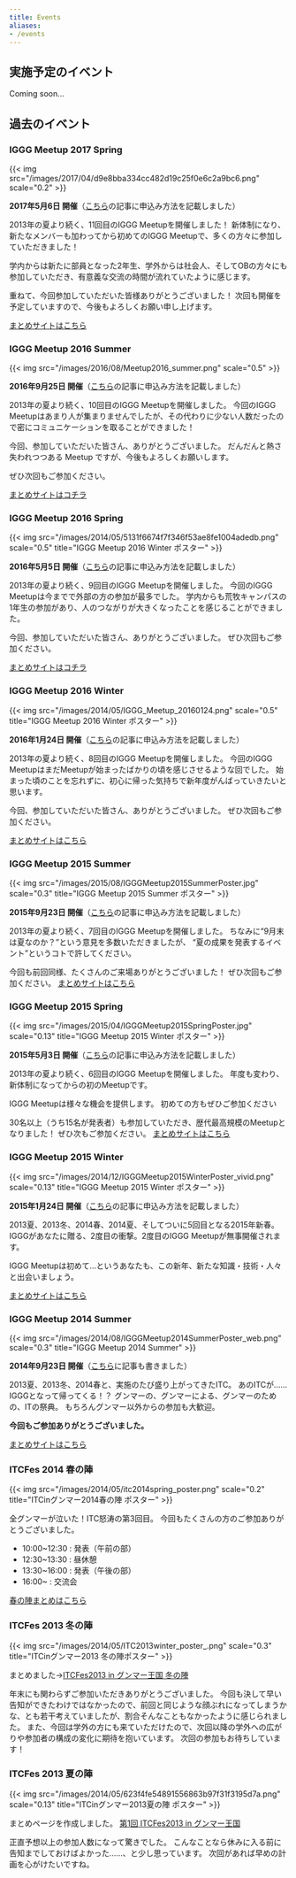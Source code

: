 ```yaml
---
title: Events
aliases:
- /events
---
```


## 実施予定のイベント

Coming soon...

## 過去のイベント

### IGGG Meetup 2017 Spring

{{< img src="/images/2017/04/d9e8bba334cc482d19c25f0e6c2a9bc6.png" scale="0.2" >}}

**2017年5月6日 開催**（[こちら](https://www.iggg.org/news/meetup2017spring-planed/)の記事に申込み方法を記載しました）

2013年の夏より続く、11回目のIGGG Meetupを開催しました！
新体制になり、新たなメンバーも加わってから初めてのIGGG Meetupで、多くの方々に参加していただきました！

学内からは新たに部員となった2年生、学外からは社会人、そしてOBの方々にも参加していただき、有意義な交流の時間が流れていたように感じます。

重ねて、今回参加していただいた皆様ありがとうございました！
次回も開催を予定していますので、今後もよろしくお願い申し上げます。

[まとめサイトはこちら](https://www.iggg.org/wiki/?IGGG%20Meetup%202017%20Spring)

### IGGG Meetup 2016 Summer

{{< img src="/images/2016/08/Meetup2016_summer.png" scale="0.5" >}}


**2016年9月25日 開催**（[こちら](//www.iggg.org/news/meetup2016winter-planned/)の記事に申込み方法を記載しました）

2013年の夏より続く、10回目のIGGG Meetupを開催しました。
今回のIGGG Meetupはあまり人が集まりませんでしたが、その代わりに少ない人数だったので密にコミュニケーションを取ることができました！

今回、参加していただいた皆さん、ありがとうございました。
だんだんと熱さ失われつつある Meetup ですが、今後もよろしくお願いします。

ぜひ次回もご参加ください。

[まとめサイトはコチラ](//www.iggg.org/wiki/?IGGG%20Meetup%202016%20Summer)

### IGGG Meetup 2016 Spring

{{< img src="/images/2014/05/5131f6674f7f346f53ae8fe1004adedb.png" scale="0.5" title="IGGG Meetup 2016 Winter ポスター" >}}

**2016年5月5日 開催**（[こちら](//www.iggg.org/news/meetup2016spring-planned/)の記事に申込み方法を記載しました）

2013年の夏より続く、9回目のIGGG Meetupを開催しました。
今回のIGGG Meetupは今までで外部の方の参加が最多でした。
学内からも荒牧キャンパスの1年生の参加があり、人のつながりが大きくなったことを感じることができました。

今回、参加していただいた皆さん、ありがとうございました。
ぜひ次回もご参加ください。

[まとめサイトはコチラ](//www.iggg.org/wiki/?IGGG%20Meetup%202016%20Spring)

### IGGG Meetup 2016 Winter

{{< img src="/images/2014/05/IGGG_Meetup_20160124.png" scale="0.5" title="IGGG Meetup 2016 Winter ポスター" >}}


**2016年1月24日 開催**（[こちら](//www.iggg.org/news/meetup2016winter-planned/)の記事に申込み方法を記載しました）

2013年の夏より続く、8回目のIGGG Meetupを開催しました。
今回のIGGG MeetupはまだMeetupが始まったばかりの頃を感じさせるような回でした。
始まった頃のことを忘れずに、初心に帰った気持ちで新年度がんばっていきたいと思います。

今回、参加していただいた皆さん、ありがとうございました。
ぜひ次回もご参加ください。

[まとめサイトはこちら](//www.iggg.org/wiki/?IGGG%20Meetup%202016%20Winter "IGGG Meetup 2015 Spring | IGGG Wiki")


### IGGG Meetup 2015 Summer

{{< img src="/images/2015/08/IGGGMeetup2015SummerPoster.jpg" scale="0.3" title="IGGG Meetup 2015 Summer ポスター" >}}

**2015年9月23日 開催**（[こちら](//www.iggg.org/news/meetup2015summer-planned/ "IGGG Meetup 2015 Winterの開催が決定！")の記事に申込み方法を記載しました）

2013年の夏より続く、7回目のIGGG Meetupを開催しました。
ちなみに“9月末は夏なのか？”という意見を多数いただきましたが、
“夏の成果を発表するイベント”というコトで許してください。

今回も前回同様、たくさんのご来場ありがとうございました！
ぜひ次回もご参加ください。
[まとめサイトはこちら](//www.iggg.org/wiki/?IGGG%20Meetup%202015%20Summer "IGGG Meetup 2015 Spring | IGGG Wiki")


### IGGG Meetup 2015 Spring

{{< img src="/images/2015/04/IGGGMeetup2015SpringPoster.jpg" scale="0.13" title="IGGG Meetup 2015 Winter ポスター" >}}

**2015年5月3日 開催**（[こちら](//www.iggg.org/news/meetup2015spring-planned/ "IGGG Meetup 2015 Winterの開催が決定！")の記事に申込み方法を記載しました）

2013年の夏より続く、6回目のIGGG Meetupを開催しました。
年度も変わり、新体制になってからの初のMeetupです。

IGGG Meetupは様々な機会を提供します。
初めての方もぜひご参加ください

30名以上（うち15名が発表者）も参加していただき、歴代最高規模のMeetupとなりました！
ぜひ次もご参加ください。
[まとめサイトはこちら](//www.iggg.org/wiki/?IGGG%20Meetup%202015%20Spring "IGGG Meetup 2015 Spring | IGGG Wiki")

### IGGG Meetup 2015 Winter

{{< img src="/images/2014/12/IGGGMeetup2015WinterPoster_vivid.png" scale="0.13" title="IGGG Meetup 2015 Winter ポスター" >}}

**2015年1月24日 開催**（[こちら](//www.iggg.org/news/meetup2015winter-planned/ "IGGG Meetup 2015 Winterの開催が決定！")の記事に申込み方法を記載しました）

2013夏、2013冬、2014春、2014夏、そしてついに5回目となる2015年新春。
IGGGがあなたに贈る、2度目の衝撃。2度目のIGGG Meetupが無事開催されます。

IGGG Meetupは初めて…というあなたも、この新年、新たな知識・技術・人々と出会いましょう。

[まとめサイトはこちら](//www.iggg.org/wiki/?IGGG%20Meetup%202015%20Winter "IGGG Meetup 2015 Winter | IGGG Wiki")

### IGGG Meetup 2014 Summer

{{< img src="/images/2014/08/IGGGMeetup2014SummerPoster_web.png" scale="0.3" title="IGGG Meetup 2014 Summer" >}}

**2014年9月23日 開催**（[こちら](//www.iggg.org/news/meetup2014summer-planned/ "IGGG Meetup 2014 Summer (旧ITC) の開催が決定！")に記事も書きました）

2013夏、2013冬、2014春と、実施のたび盛り上がってきたITC。
あのITCが……IGGGとなって帰ってくる！？
グンマーの、グンマーによる、グンマーのための、ITの祭典。
もちろんグンマー以外からの参加も大歓迎。

**今回もご参加ありがとうございました。**

[まとめサイトはこちら](//www.iggg.org/wiki/?IGGG%20Meetup%202014%20Summer "IGGG Meetup 2014 Summer | IGGG Wiki")

### ITCFes 2014 春の陣

{{< img src="/images/2014/05/itc2014spring_poster.png" scale="0.2" title="ITCinグンマー2014春の陣 ポスター" >}}

全グンマーが泣いた！ITC怒涛の第3回目。
今回もたくさんの方のご参加ありがとうございました。

- 10:00~12:30 : 発表（午前の部）
- 12:30~13:30 : 昼休憩
- 13:30~16:00 : 発表（午後の部）
- 16:00~ : 交流会

[春の陣まとめはこちら](https://sites.google.com/a/gunma-u.ac.jp/itc_gu/matome/3rd "ITCFes2014 in グンマー王国 春の陣")


### ITCFes 2013 冬の陣

{{< img src="/images/2014/05/ITC2013winter_poster_.png" scale="0.3" title="ITCinグンマー2013 冬の陣ポスター" >}}

まとめました→[ITCFes2013 in グンマー王国 冬の陣](https://sites.google.com/a/gunma-u.ac.jp/itc_gu/matome/2nd "ITCFes2013 in グンマー王国 冬の陣")

年末にも関わらずご参加いただきありがとうございました。
今回も決して早い告知ができたわけではなかったので、前回と同じような顔ぶれになってしまうかな、とも若干考えていましたが、割合そんなこともなかったように感じられました。
また、今回は学外の方にも来ていただけたので、次回以降の学外への広がりや参加者の構成の変化に期待を抱いています。
次回の参加もお待ちしています！

### ITCFes 2013 夏の陣

{{< img src="/images/2014/05/623f4fe54891556863b97f31f3195d7a.png" scale="0.13" title="ITCinグンマー2013夏の陣 ポスター" >}}


まとめページを作成しました。
[第1回 ITCFes2013 in グンマー王国](https://sites.google.com/a/gunma-u.ac.jp/itc_gu/matome/1st "第1回 ITCFes2013 in グンマー王国")

正直予想以上の参加人数になって驚きでした。
こんなことなら休みに入る前に告知までしておけばよかった……、と少し思っています。
次回があれば早めの計画を心がけたいですね。
